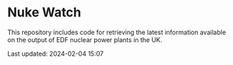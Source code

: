 # Nuke Watch

This repository includes code for retrieving the latest information available on the output of EDF nuclear power plants in the UK.

Last updated: 2024-02-04 15:07